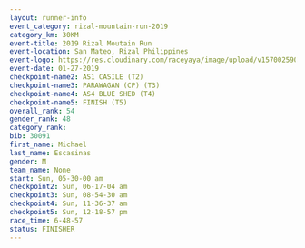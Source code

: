 ```yaml
---
layout: runner-info 
event_category: rizal-mountain-run-2019 
category_km: 30KM 
event-title: 2019 Rizal Moutain Run 
event-location: San Mateo, Rizal Philippines 
event-logo: https://res.cloudinary.com/raceyaya/image/upload/v1570025909/logo/rizal-mountain_gkfete.jpg 
event-date: 01-27-2019 
checkpoint-name2: AS1 CASILE (T2) 
checkpoint-name3: PARAWAGAN (CP) (T3) 
checkpoint-name4: AS4 BLUE SHED (T4) 
checkpoint-name5: FINISH (T5) 
overall_rank: 54
gender_rank: 48
category_rank: 
bib: 30091
first_name: Michael
last_name: Escasinas
gender: M
team_name: None
start: Sun, 05-30-00 am
checkpoint2: Sun, 06-17-04 am
checkpoint3: Sun, 08-54-30 am
checkpoint4: Sun, 11-36-37 am
checkpoint5: Sun, 12-18-57 pm
race_time: 6-48-57
status: FINISHER
---
```

